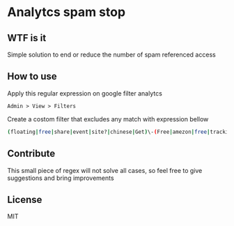 # Analytcs spam stop
## WTF is it

Simple solution to end or reduce the number of spam referenced access

## How to use

Apply this regular expression on google filter analytcs
```
Admin > View > Filters
```
Create a costom filter that excludes any match with expression bellow
```sh
(floating|free|share|event|site?|chinese|Get)\-(Free|amezon|free|tracking|share|buttons|social)|(buttons|best|100dollars|success)\-seo|(Traffic|videos|buttons)\-for|Now|anticrawler|musica\-gratis|semalt|forum69|7makemoney|sharebutton|ranksonic|sitevaluation|dailyrank|googleweblight|e\-buyeasy|sexyali|erot
```

## Contribute

This small piece of regex will not solve all cases, so feel free to give suggestions and bring improvements

## License 
MIT 